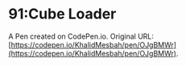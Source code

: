 # 91:Cube Loader

A Pen created on CodePen.io. Original URL: [https://codepen.io/KhalidMesbah/pen/OJgBMWr](https://codepen.io/KhalidMesbah/pen/OJgBMWr).


